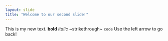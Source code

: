 ```yaml
---
layout: slide
title: "Welcome to our second slide!"
---
```

This is my new text. **bold** *italic* ~strikethrough~ `code`
Use the left arrow to go back!
